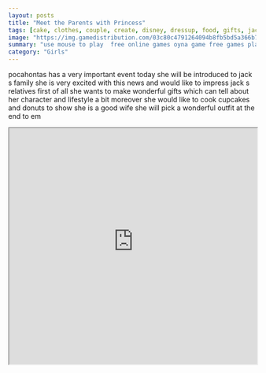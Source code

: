 ```yaml
---
layout: posts
title: "Meet the Parents with Princess"
tags: [cake, clothes, couple, create, disney, dressup, food, gifts, jack, meet, modern, outfit, pocahontas, prepare, princess, royal, free, online, games, oyna, game, free, games, play, play, games]
image: "https://img.gamedistribution.com/03c80c4791264094b8fb5bd5a366b77c.jpg"
summary: "use mouse to play  free online games oyna game free games play play games"
category: "Girls"
---
```


pocahontas has a very important event today she will be introduced to jack s family she is very excited with this news and would like to impress jack s relatives first of all she wants to make wonderful gifts which can tell about her character and lifestyle a bit moreover she would like to cook cupcakes and donuts to show she is a good wife she will pick a wonderful outfit at the end to em

<iframe width="100%" height="480px;" src="https://html5.gamedistribution.com/03c80c4791264094b8fb5bd5a366b77c/"></iframe>